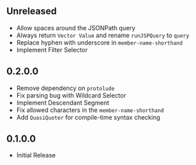## Unreleased

- Allow spaces around the JSONPath query
- Always return `Vector Value` and rename `runJSPQuery` to `query`
- Replace hyphen with underscore in `member-name-shorthand`
- Implement Filter Selector

## 0.2.0.0

- Remove dependency on `protolude`
- Fix parsing bug with Wildcard Selector
- Implement Descendant Segment
- Fix allowed characters in the `member-name-shorthand`
- Add `QuasiQuoter` for compile-time syntax checking

## 0.1.0.0

- Initial Release
